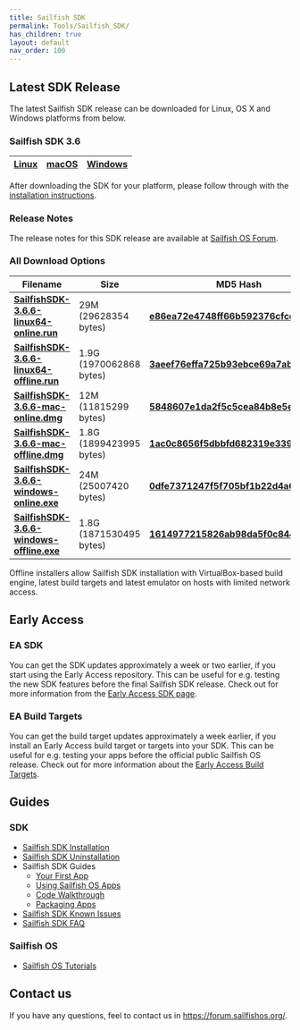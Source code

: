 ```yaml
---
title: Sailfish SDK
permalink: Tools/Sailfish_SDK/
has_children: true
layout: default
nav_order: 100
---
```


## Latest SDK Release

The latest Sailfish SDK release can be downloaded for Linux, OS X and
Windows platforms from below.

### **Sailfish SDK 3.6**

| [**Linux**](https://releases.sailfishos.org/sdk/installers/3.6.6/SailfishSDK-3.6.6-linux64-online.run) | [**macOS**](https://releases.sailfishos.org/sdk/installers/3.6.6/SailfishSDK-3.6.6-mac-online.dmg) | [**Windows**](https://releases.sailfishos.org/sdk/installers/3.6.6/SailfishSDK-3.6.6-windows-online.exe) |
| ------------------------------------------------------------------------------------------------------ | -------------------------------------------------------------------------------------------------- | -------------------------------------------------------------------------------------------------------- |

After downloading the SDK for your platform, please follow through with
the [installation instructions](/Tools/Sailfish_SDK/Installation).

### Release Notes

The release notes for this SDK release are available at [Sailfish OS
Forum](https://forum.sailfishos.org/t/8418).

### All Download Options

| Filename                                                                                                                                | Size                    | MD5 Hash                                                                                                                               |
| --------------------------------------------------------------------------------------------------------------------------------------- | ----------------------- | -------------------------------------------------------------------------------------------------------------------------------------- |
| [**SailfishSDK-3.6.6-linux64-online.run**](https://releases.sailfishos.org/sdk/installers/3.6.6/SailfishSDK-3.6.6-linux64-online.run)   | 29M (29628354 bytes)    | [**e86ea72e4748ff66b592376cfcd0bf4e**](https://releases.sailfishos.org/sdk/installers/3.6.6/SailfishSDK-3.6.6-linux64-online.run.md5)  |
| [**SailfishSDK-3.6.6-linux64-offline.run**](https://releases.sailfishos.org/sdk/installers/3.6.6/SailfishSDK-3.6.6-linux64-offline.run) | 1.9G (1970062868 bytes) | [**3aeef76effa725b93ebce69a7ab145db**](https://releases.sailfishos.org/sdk/installers/3.6.6/SailfishSDK-3.6.6-linux64-offline.run.md5) |
| [**SailfishSDK-3.6.6-mac-online.dmg**](https://releases.sailfishos.org/sdk/installers/3.6.6/SailfishSDK-3.6.6-mac-online.dmg)           | 12M (11815299 bytes)    | [**5848607e1da2f5c5cea84b8e5e642699**](https://releases.sailfishos.org/sdk/installers/3.6.6/SailfishSDK-3.6.6-mac-online.dmg.md5)      |
| [**SailfishSDK-3.6.6-mac-offline.dmg**](https://releases.sailfishos.org/sdk/installers/3.6.6/SailfishSDK-3.6.6-mac-offline.dmg)         | 1.8G (1899423995 bytes) | [**1ac0c8656f5dbbfd682319e339eaf4e6**](https://releases.sailfishos.org/sdk/installers/3.6.6/SailfishSDK-3.6.6-mac-offline.dmg.md5)     |
| [**SailfishSDK-3.6.6-windows-online.exe**](https://releases.sailfishos.org/sdk/installers/3.6.6/SailfishSDK-3.6.6-windows-online.exe)   | 24M (25007420 bytes)    | [**0dfe7371247f5f705bf1b22d4a6632c4**](https://releases.sailfishos.org/sdk/installers/3.6.6/SailfishSDK-3.6.6-windows-online.exe.md5)  |
| [**SailfishSDK-3.6.6-windows-offline.exe**](https://releases.sailfishos.org/sdk/installers/3.6.6/SailfishSDK-3.6.6-windows-offline.exe) | 1.8G (1871530495 bytes) | [**1614977215826ab98da5f0c84464cc6e**](https://releases.sailfishos.org/sdk/installers/3.6.6/SailfishSDK-3.6.6-windows-offline.exe.md5) |

Offline installers allow Sailfish SDK installation with VirtualBox-based
build engine, latest build targets and latest emulator on hosts with
limited network access.

## Early Access

### EA SDK

You can get the SDK updates approximately a week or two earlier, if you
start using the Early Access repository. This can be useful for e.g.
testing the new SDK features before the final Sailfish SDK release.
Check out for more information from the [Early Access SDK
page](/Tools/Sailfish_SDK/Early_Access).

### EA Build Targets

You can get the build target updates approximately a week earlier, if
you install an Early Access build target or targets into your SDK. This
can be useful for e.g. testing your apps before the official public
Sailfish OS release. Check out for more information about the [Early
Access Build
Targets](/Tools/Sailfish_SDK/Early_Access#early-access-build-targets).

## Guides

### SDK

  - [Sailfish SDK Installation](/Tools/Sailfish_SDK/Installation)
  - [Sailfish SDK
    Uninstallation](/Tools/Sailfish_SDK/Uninstallation)
  - Sailfish SDK Guides
      - [Your First App](/Develop/Apps/Your_First_App)
      - [Using Sailfish OS
        Apps](/Develop/Apps/Using_Sailfish_OS_Apps)
      - [Code Walkthrough](/Develop/Apps/Code_Walkthrough)
      - [Packaging Apps](/Develop/Apps/Packaging)
  - [Sailfish SDK Known Issues](/Tools/Sailfish_SDK/Known_Issues)
  - [Sailfish SDK FAQ](/Tools/Sailfish_SDK/FAQ)

### Sailfish OS

  - [Sailfish OS
    Tutorials](/Develop/Apps#sailfish-os-tutorials)

## Contact us

If you have any questions, feel to contact us in
<https://forum.sailfishos.org/>.
